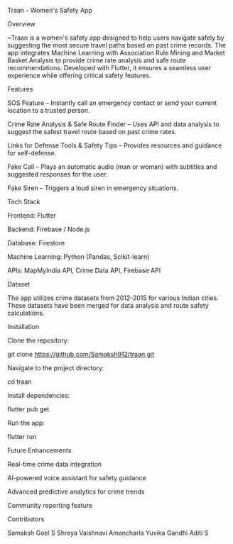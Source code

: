 Traan - Women's Safety App

Overview

~Traan is a women's safety app designed to help users navigate safely by suggesting the most secure travel paths based on past crime records. The app integrates Machine Learning with Association Rule Mining and Market Basket Analysis to provide crime rate analysis and safe route recommendations. Developed with Flutter, it ensures a seamless user experience while offering critical safety features.

Features

SOS Feature – Instantly call an emergency contact or send your current location to a trusted person.

Crime Rate Analysis & Safe Route Finder – Uses API and data analysis to suggest the safest travel route based on past crime rates.

Links for Defense Tools & Safety Tips – Provides resources and guidance for self-defense.

Fake Call – Plays an automatic audio (man or woman) with subtitles and suggested responses for the user.

Fake Siren – Triggers a loud siren in emergency situations.

Tech Stack

Frontend: Flutter

Backend: Firebase / Node.js

Database: Firestore

Machine Learning: Python (Pandas, Scikit-learn)

APIs: MapMyIndia API, Crime Data API, Firebase API

Dataset

The app utilizes crime datasets from 2012-2015 for various Indian cities. These datasets have been merged for data analysis and route safety calculations.

Installation

Clone the repository:

git clone https://github.com/Samaksh912/traan.git

Navigate to the project directory:

cd traan

Install dependencies:

flutter pub get

Run the app:

flutter run

Future Enhancements

Real-time crime data integration

AI-powered voice assistant for safety guidance

Advanced predictive analytics for crime trends

Community reporting feature

Contributors

Samaksh Goel
S Shreya
Vaishnavi Amancharla
Yuvika Gandhi
Aditi S

